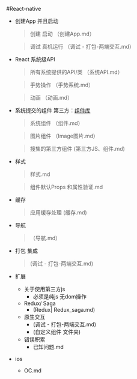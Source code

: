 #React-native

* 创建App 并且启动

	> 创建 启动  （创建App.md）
	
	> 调试 真机运行 （调试 - 打包-两端交互.md）
	
* React 系统级API
	
	>所有系统提供的API/类  （系统API.md）
	
	>手势操作 （手势系统.md）
	
	>动画 （动画.md）
	
	
	
* 系统提交的组件  第三方：[组件库](https://js.coach/?collection=React+Native)
	
	> 系统组件 （组件.md）
	
	> 图片组件 （Image图片.md）
	
	> 搜集的第三方组件 (第三方JS、组件.md)
	
* 样式
	
	> 样式.md
	
	> 组件默认Props 和属性验证.md

* 缓存

	> 应用缓存处理 (缓存.md)
	
* 导航
	
	> （导航.md）
	
* 打包 集成
	
	> (调试 - 打包-两端交互.md)
	
* 扩展
	* 关于使用第三方js
		* 必须是纯js 无dom操作
	* Redux/ Saga
		* (Redux| Redux_saga.md) 
	* 原生交互
		* (调试 - 打包-两端交互.md)
		* (自定义组件 文件夹)
	* 错误积累
		* 已知问题.md

* ios
	* OC.md